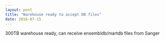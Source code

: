 ```yaml
---
layout: post
title: "Warehouse ready to accept DB files"
date: 2016-07-15
---
```


300TB warehouse ready, can receive ensembldb/martdb files from Sanger

